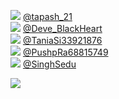 
 ![](http://pbs.twimg.com/profile_images/870328738554101762/bI8LpiK6_normal.jpg) [@tapash_21](https://twitter.com/tapash_21)<br>![](http://pbs.twimg.com/profile_images/1508780454727589890/2Nq10BG3_normal.jpg) [@Deve_BlackHeart](https://twitter.com/Deve_BlackHeart)<br>![](http://pbs.twimg.com/profile_images/1407329586522775562/7ywdSAfh_normal.jpg) [@TaniaSi33921876](https://twitter.com/TaniaSi33921876)<br>![](http://pbs.twimg.com/profile_images/1510132808848932864/ikmxMPwk_normal.jpg) [@PushpRa68815749](https://twitter.com/PushpRa68815749)<br>![](http://pbs.twimg.com/profile_images/1480750232359116802/63u4AziI_normal.jpg) [@SinghSedu](https://twitter.com/SinghSedu)<br> 

![](https://visitor-badge.laobi.icu/badge?page_id=ponder)
